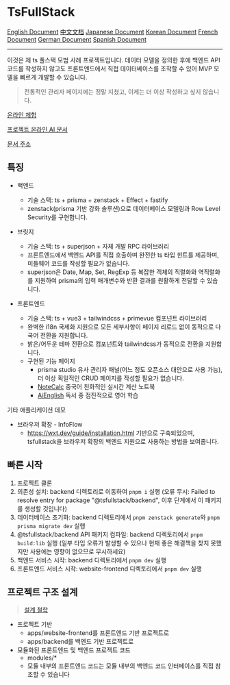 # TsFullStack

[English Document](./README.md) [中文文档](./README_zh.md) [Japanese Document](./README_ja.md) [Korean Document](./README_ko.md) [French Document](./README_fr.md) [German Document](./README_de.md) [Spanish Document](./README_es.md)

---

이것은 제 ts 풀스택 모범 사례 프로젝트입니다. 데이터 모델을 정의한 후에 백엔드 API 코드를 작성하지 않고도 프론트엔드에서 직접 데이터베이스를 조작할 수 있어 MVP 모델을 빠르게 개발할 수 있습니다.

> 전통적인 관리자 페이지에는 정말 지쳤고, 이제는 더 이상 작성하고 싶지 않습니다.

[온라인 체험](http://tsfullstack.heartstack.space/)

[프로젝트 온라인 AI 문서](https://zread.ai/2234839/TsFullStack)

[문서 주소](https://shenzilong.cn/index/TsFullStack.html#20250413211142-d533spm)

## 특징

- 백엔드
  - 기술 스택: ts + prisma + zenstack + Effect + fastify
  - zenstack(prisma 기반 강화 솔루션)으로 데이터베이스 모델링과 Row Level Security를 구현합니다.

- 브릿지
  - 기술 스택: ts + superjson + 자체 개발 RPC 라이브러리
  - 프론트엔드에서 백엔드 API를 직접 호출하며 완전한 ts 타입 힌트를 제공하며, 미들웨어 코드를 작성할 필요가 없습니다.
  - superjson은 Date, Map, Set, RegExp 등 복잡한 객체의 직렬화와 역직렬화를 지원하여 prisma의 입력 매개변수와 반환 결과를 원활하게 전달할 수 있습니다.

- 프론트엔드
  - 기술 스택: ts + vue3 + tailwindcss + primevue 컴포넌트 라이브러리
  - 완벽한 i18n 국제화 지원으로 모든 세부사항이 페이지 리로드 없이 동적으로 다국어 전환을 지원합니다.
  - 밝은/어두운 테마 전환으로 컴포넌트와 tailwindcss가 동적으로 전환을 지원합니다.
  - 구현된 기능 페이지
    - prisma studio 유사 관리자 패널(어느 정도 오픈소스 대안으로 사용 가능), 더 이상 획일적인 CRUD 페이지를 작성할 필요가 없습니다.
    - [NoteCalc](https://tsfullstack.heartstack.space/noteCalc) 중국어 친화적인 실시간 계산 노트북
    - [AiEnglish](https://tsfullstack.heartstack.space/AiEnglish) 독서 중 점진적으로 영어 학습

기타 애플리케이션 데모

- 브라우저 확장 - InfoFlow
  - https://wxt.dev/guide/installation.html 기반으로 구축되었으며, tsfullstack을 브라우저 확장의 백엔드 지원으로 사용하는 방법을 보여줍니다.

## 빠른 시작

1. 프로젝트 클론
2. 의존성 설치: backend 디렉토리로 이동하여 `pnpm i` 실행 (오류 무시: Failed to resolve entry for package "@tsfullstack/backend", 이후 단계에서 이 패키지를 생성할 것입니다)
3. 데이터베이스 초기화: backend 디렉토리에서 `pnpm zenstack generate`와 `pnpm prisma migrate dev` 실행
4. @tsfullstack/backend API 패키지 컴파일: backend 디렉토리에서 `pnpm build:lib` 실행 (일부 타입 오류가 발생할 수 있으나 현재 좋은 해결책을 찾지 못했지만 사용에는 영향이 없으므로 무시하세요)
5. 백엔드 서비스 시작: backend 디렉토리에서 `pnpm dev` 실행
6. 프론트엔드 서비스 시작: website-frontend 디렉토리에서 `pnpm dev` 실행

## 프로젝트 구조 설계

> [설계 철학](https://shenzilong.cn/index/如何实现模块化加载的前端和后端代码.html)

- 프로젝트 기반
  - apps/website-frontend를 프론트엔드 기반 프로젝트로
  - apps/backend를 백엔드 기반 프로젝트로
- 모듈화된 프론트엔드 및 백엔드 프로젝트 코드
  - modules/*
  - 모듈 내부의 프론트엔드 코드는 모듈 내부의 백엔드 코드 인터페이스를 직접 참조할 수 있습니다